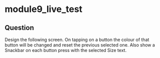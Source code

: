 # module9_live_test

## Question

Design the following screen. On tapping on a button the colour of that button will be changed and reset the previous selected one. Also show a Snackbar on each button press with the selected Size text.

 